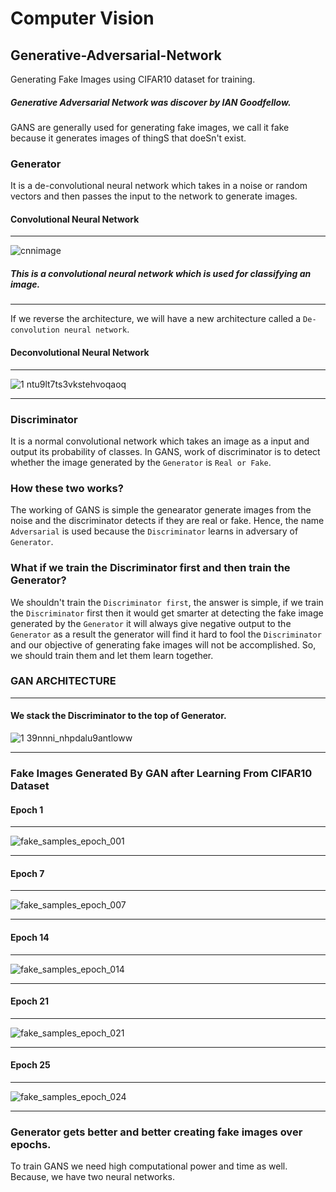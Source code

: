 # Computer Vision

## Generative-Adversarial-Network
Generating Fake Images using CIFAR10 dataset for training.

##### Generative Adversarial Network was discover by IAN Goodfellow.

GANS are generally used for generating fake images, we call it fake because it generates images of thingS that doeSn't exist.

### Generator
It is a de-convolutional neural network which takes in a noise or random vectors and then passes the input to the network to generate images.


#### Convolutional Neural Network
___
![cnnimage](https://user-images.githubusercontent.com/35776307/43454748-9c3db2fa-94db-11e8-8d5c-37bedeb290f9.png)
##### This is a convolutional neural network which is used for classifying an image.
___

If we reverse the architecture, we will have a new architecture called a `De-convolution neural network`.

#### Deconvolutional Neural Network
___
![1 ntu9lt7ts3vkstehvoqaoq](https://user-images.githubusercontent.com/35776307/43455195-bdbd1320-94dc-11e8-9453-963aed6ce67f.png)
___

### Discriminator
It is a normal convolutional network which takes an image as a input and output its probability of classes. In GANS, work of 
discriminator is to detect whether the image generated by the `Generator` is `Real or Fake`.


### How these two works?
The working of GANS is simple the genearator generate images from the noise and the discriminator detects if they are real or fake.
Hence, the name `Adversarial` is used because the `Discriminator` learns in adversary of `Generator`.

### What if we train the Discriminator first and then train the Generator?
We shouldn't train the `Discriminator first`, the answer is simple, if we train the `Discriminator` first then it would get smarter at
detecting the fake image generated by the `Generator` it will always give negative output to the `Generator` as a result the generator
will find it hard to fool the `Discriminator` and our objective of generating fake images will not be accomplished. 
So, we should train them and let them learn together.

### GAN ARCHITECTURE
___
#### We stack the Discriminator to the top of Generator.
![1 39nnni_nhpdalu9antloww](https://user-images.githubusercontent.com/35776307/43455932-1bd054fc-94df-11e8-92fe-94ccd182587b.png)

___

### Fake Images Generated By GAN after Learning From CIFAR10 Dataset

#### Epoch 1
___
![fake_samples_epoch_001](https://user-images.githubusercontent.com/35776307/43455991-6846977e-94df-11e8-9ec7-47f52b38959b.png)
___

#### Epoch 7
___
![fake_samples_epoch_007](https://user-images.githubusercontent.com/35776307/43456017-80727c28-94df-11e8-973a-519d2de96ddb.png)
___

#### Epoch 14
___
![fake_samples_epoch_014](https://user-images.githubusercontent.com/35776307/43456047-9930f03c-94df-11e8-95bc-bfd66952d9de.png)
___

#### Epoch 21
___
![fake_samples_epoch_021](https://user-images.githubusercontent.com/35776307/43456067-aa0bdebc-94df-11e8-8ba6-bd80b6cc3bbb.png)
___

#### Epoch 25
___
![fake_samples_epoch_024](https://user-images.githubusercontent.com/35776307/43456082-ba8bd242-94df-11e8-9a82-bcb2b29c6b81.png)
___

### Generator gets better and better creating fake images over epochs.
To train GANS we need high computational power and time as well. Because, we have two neural networks.





